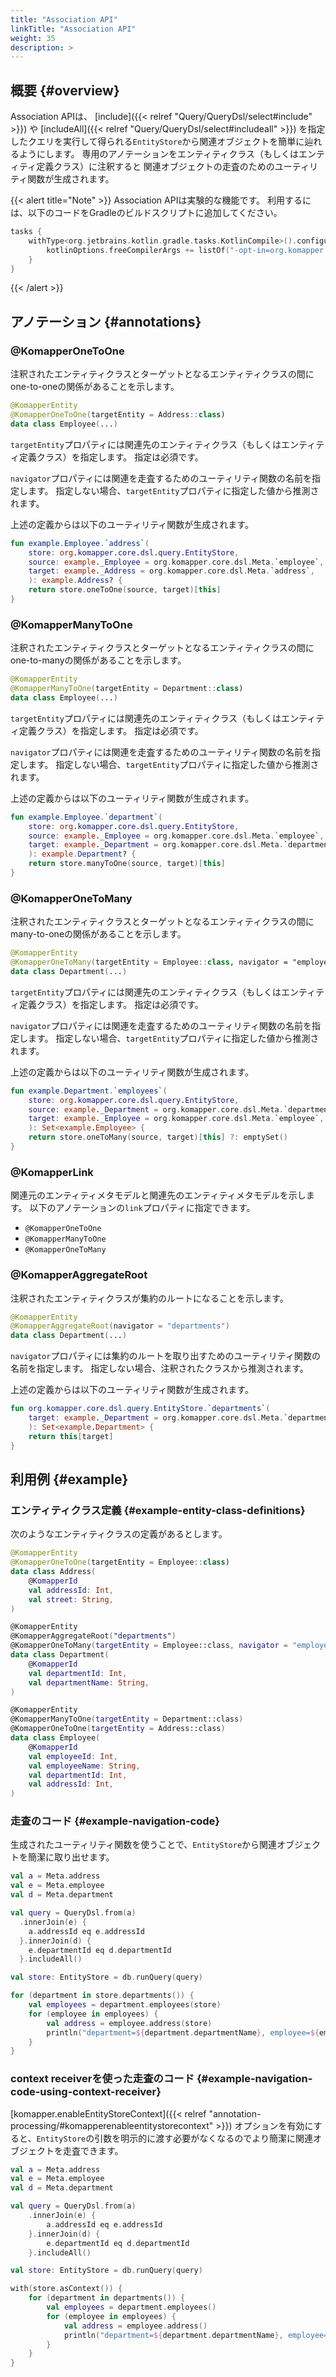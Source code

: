 ```yaml
---
title: "Association API"
linkTitle: "Association API"
weight: 35
description: >
---
```


## 概要 {#overview}

Association APIは、 [include]({{< relref "Query/QueryDsl/select#include" >}})
や [includeAll]({{< relref "Query/QueryDsl/select#includeall" >}})
を指定したクエリを実行して得られる`EntityStore`から関連オブジェクトを簡単に辿れるようにします。
専用のアノテーションをエンティティクラス（もしくはエンティティ定義クラス）に注釈すると
関連オブジェクトの走査のためのユーティリティ関数が生成されます。

{{< alert title="Note" >}}
Association APIは実験的な機能です。
利用するには、以下のコードをGradleのビルドスクリプトに追加してください。

```kotlin
tasks {
    withType<org.jetbrains.kotlin.gradle.tasks.KotlinCompile>().configureEach {
        kotlinOptions.freeCompilerArgs += listOf("-opt-in=org.komapper.annotation.KomapperExperimentalAssociation")
    }
}
```
{{< /alert >}}


## アノテーション {#annotations}

### @KomapperOneToOne

注釈されたエンティティクラスとターゲットとなるエンティティクラスの間にone-to-oneの関係があることを示します。

```kotlin
@KomapperEntity
@KomapperOneToOne(targetEntity = Address::class)
data class Employee(...)
```

`targetEntity`プロパティには関連先のエンティティクラス（もしくはエンティティ定義クラス）を指定します。
指定は必須です。

`navigator`プロパティには関連を走査するためのユーティリティ関数の名前を指定します。
指定しない場合、`targetEntity`プロパティに指定した値から推測されます。

上述の定義からは以下のユーティリティ関数が生成されます。

```kotlin
fun example.Employee.`address`(
    store: org.komapper.core.dsl.query.EntityStore,
    source: example._Employee = org.komapper.core.dsl.Meta.`employee`,
    target: example._Address = org.komapper.core.dsl.Meta.`address`,
    ): example.Address? {
    return store.oneToOne(source, target)[this]
}
```

### @KomapperManyToOne

注釈されたエンティティクラスとターゲットとなるエンティティクラスの間にone-to-manyの関係があることを示します。

```kotlin
@KomapperEntity
@KomapperManyToOne(targetEntity = Department::class)
data class Employee(...)
```

`targetEntity`プロパティには関連先のエンティティクラス（もしくはエンティティ定義クラス）を指定します。
指定は必須です。

`navigator`プロパティには関連を走査するためのユーティリティ関数の名前を指定します。
指定しない場合、`targetEntity`プロパティに指定した値から推測されます。

上述の定義からは以下のユーティリティ関数が生成されます。

```kotlin
fun example.Employee.`department`(
    store: org.komapper.core.dsl.query.EntityStore,
    source: example._Employee = org.komapper.core.dsl.Meta.`employee`,
    target: example._Department = org.komapper.core.dsl.Meta.`department`,
    ): example.Department? {
    return store.manyToOne(source, target)[this]
}
```

### @KomapperOneToMany

注釈されたエンティティクラスとターゲットとなるエンティティクラスの間にmany-to-oneの関係があることを示します。

```kotlin
@KomapperEntity
@KomapperOneToMany(targetEntity = Employee::class, navigator = "employees")
data class Department(...)
```

`targetEntity`プロパティには関連先のエンティティクラス（もしくはエンティティ定義クラス）を指定します。
指定は必須です。

`navigator`プロパティには関連を走査するためのユーティリティ関数の名前を指定します。
指定しない場合、`targetEntity`プロパティに指定した値から推測されます。

上述の定義からは以下のユーティリティ関数が生成されます。

```kotlin
fun example.Department.`employees`(
    store: org.komapper.core.dsl.query.EntityStore,
    source: example._Department = org.komapper.core.dsl.Meta.`department`,
    target: example._Employee = org.komapper.core.dsl.Meta.`employee`,
    ): Set<example.Employee> {
    return store.oneToMany(source, target)[this] ?: emptySet()
}
```

### @KomapperLink

関連元のエンティティメタモデルと関連先のエンティティメタモデルを示します。
以下のアノテーションの`link`プロパティに指定できます。

- `@KomapperOneToOne`
- `@KomapperManyToOne`
- `@KomapperOneToMany`

### @KomapperAggregateRoot

注釈されたエンティティクラスが集約のルートになることを示します。

```kotlin
@KomapperEntity
@KomapperAggregateRoot(navigator = "departments")
data class Department(...)
```

`navigator`プロパティには集約のルートを取り出すためのユーティリティ関数の名前を指定します。
指定しない場合、注釈されたクラスから推測されます。

上述の定義からは以下のユーティリティ関数が生成されます。

```kotlin
fun org.komapper.core.dsl.query.EntityStore.`departments`(
    target: example._Department = org.komapper.core.dsl.Meta.`department`,
    ): Set<example.Department> {
    return this[target]
}
```

## 利用例 {#example}

### エンティティクラス定義 {#example-entity-class-definitions}

次のようなエンティティクラスの定義があるとします。

```kotlin
@KomapperEntity
@KomapperOneToOne(targetEntity = Employee::class)
data class Address(
    @KomapperId
    val addressId: Int,
    val street: String,
)

@KomapperEntity
@KomapperAggregateRoot("departments")
@KomapperOneToMany(targetEntity = Employee::class, navigator = "employees")
data class Department(
    @KomapperId
    val departmentId: Int,
    val departmentName: String,
)

@KomapperEntity
@KomapperManyToOne(targetEntity = Department::class)
@KomapperOneToOne(targetEntity = Address::class)
data class Employee(
    @KomapperId
    val employeeId: Int,
    val employeeName: String,
    val departmentId: Int,
    val addressId: Int,
)
```

### 走査のコード {#example-navigation-code}

生成されたユーティリティ関数を使うことで、`EntityStore`から関連オブジェクトを簡潔に取り出せます。

```kotlin
val a = Meta.address
val e = Meta.employee
val d = Meta.department

val query = QueryDsl.from(a)
  .innerJoin(e) {
    a.addressId eq e.addressId
  }.innerJoin(d) {
    e.departmentId eq d.departmentId
  }.includeAll()

val store: EntityStore = db.runQuery(query)

for (department in store.departments()) {
    val employees = department.employees(store)
    for (employee in employees) {
        val address = employee.address(store)
        println("department=${department.departmentName}, employee=${employee.employeeName}, address=${address?.street}")
    }
}
```

### context receiverを使った走査のコード {#example-navigation-code-using-context-receiver}

[komapper.enableEntityStoreContext]({{< relref "annotation-processing/#komapperenableentitystorecontext" >}})
オプションを有効にすると、`EntityStore`の引数を明示的に渡す必要がなくなるのでより簡潔に関連オブジェクトを走査できます。

```kotlin
val a = Meta.address
val e = Meta.employee
val d = Meta.department

val query = QueryDsl.from(a)
    .innerJoin(e) {
        a.addressId eq e.addressId
    }.innerJoin(d) {
        e.departmentId eq d.departmentId
    }.includeAll()

val store: EntityStore = db.runQuery(query)

with(store.asContext()) {
    for (department in departments()) {
        val employees = department.employees()
        for (employee in employees) {
            val address = employee.address()
            println("department=${department.departmentName}, employee=${employee.employeeName}, address=${address?.street}")
        }
    }
}
```
